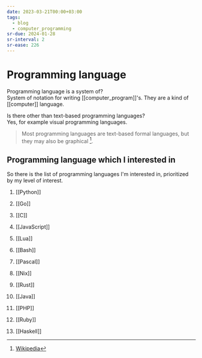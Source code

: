 ```yaml
---
date: 2023-03-21T00:00+03:00
tags:
  - blog
  - computer_programming
sr-due: 2024-01-28
sr-interval: 2
sr-ease: 226
---
```


# Programming language

Programming language is a system of?
&#10;<br>
System of notation for writing [[computer_program]]'s. They are a kind of
[[computer]] language.

Is there other than text-based programming languages?
&#10;<br>
Yes, for example visual programming languages.
> Most programming languages are text-based formal languages, but they may also
> be graphical [^1].

## Programming language which I interested in

So there is the list of programming languages I'm interested in, prioritized by
my level of interest.

1. [[Python]]
2. [[Go]]
3. [[C]]
4. [[JavaScript]]
5. [[Lua]]
6. [[Bash]]
7. [[Pascal]]
8. [[Nix]]
9. [[Rust]]

10. [[Java]]
11. [[PHP]]
12. [[Ruby]]
13. [[Haskell]]

[^1]: [Wikipedia](https://en.wikipedia.org/wiki/Programming_language)
